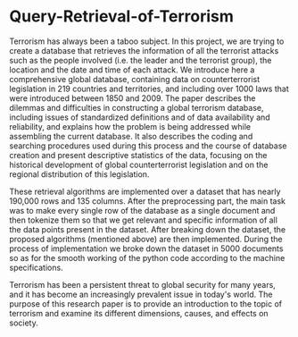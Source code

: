 # Query-Retrieval-of-Terrorism
Terrorism has always been a taboo subject. In this project, we are trying to create a database that retrieves the information of all the terrorist attacks such as the people involved (i.e. the leader and the terrorist group), the location and the date and time of each attack.
We introduce here a comprehensive global database, containing data on counterterrorist legislation in 219 countries and territories, and including over 1000 laws that were introduced between 1850 and 2009. The paper describes the dilemmas and difficulties in constructing a global terrorism database, including issues of standardized definitions and of data availability and reliability, and explains how the problem is being addressed while assembling the current database. It also describes the coding and searching procedures used during this process and the course of database creation and present descriptive statistics of the data, focusing on the historical development of global counterterrorist legislation and on the regional distribution of this legislation.

These retrieval algorithms are implemented over a dataset that has nearly 190,000 rows and 135 columns. After the preprocessing part, the main task was to make every single row of the database as a single document and then tokenize them so that we get relevant and specific information of all the data points present in the dataset. After breaking down the dataset, the proposed algorithms (mentioned above) are then implemented. During the process of implementation we broke down the dataset in 5000 documents so as for the smooth working of the python code according to the machine specifications.

Terrorism has been a persistent threat to global security for many years, and it has become an increasingly prevalent issue in today's world. The purpose of this research paper is to provide an introduction to the topic of terrorism and examine its different dimensions, causes, and effects on society.
